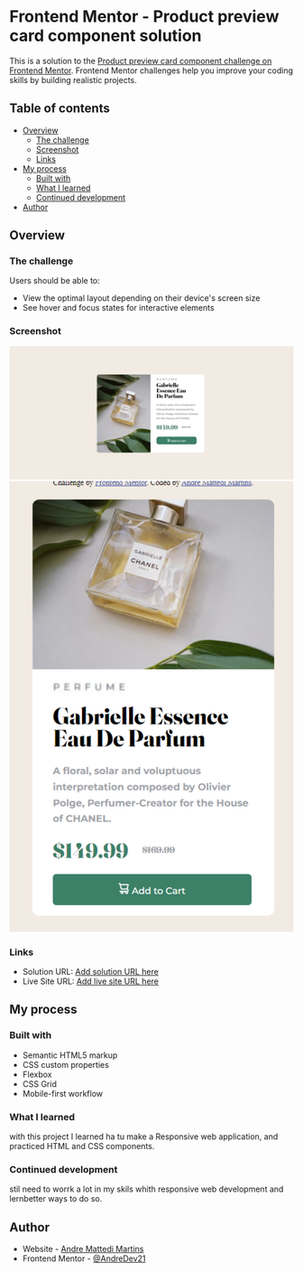 # Frontend Mentor - Product preview card component solution

This is a solution to the [Product preview card component challenge on Frontend Mentor](https://www.frontendmentor.io/challenges/product-preview-card-component-GO7UmttRfa). Frontend Mentor challenges help you improve your coding skills by building realistic projects. 

## Table of contents

- [Overview](#overview)
  - [The challenge](#the-challenge)
  - [Screenshot](#screenshot)
  - [Links](#links)
- [My process](#my-process)
  - [Built with](#built-with)
  - [What I learned](#what-i-learned)
  - [Continued development](#continued-development)
- [Author](#author)


## Overview

### The challenge

Users should be able to:

- View the optimal layout depending on their device's screen size
- See hover and focus states for interactive elements

### Screenshot

![](./images/desktop_result.png)
![](./images/mobile_result.png)


### Links

- Solution URL: [Add solution URL here](https://your-solution-url.com)
- Live Site URL: [Add live site URL here](https://your-live-site-url.com)

## My process

### Built with

- Semantic HTML5 markup
- CSS custom properties
- Flexbox
- CSS Grid
- Mobile-first workflow


### What I learned

with this project I learned ha tu make a Responsive web application, and practiced HTML and CSS components.

### Continued development

stil need to worrk a lot in my skils whith responsive web development and lernbetter ways to do so.


## Author

- Website - [Andre Mattedi Martins](https://andredev21.github.io/Portifolio/)
- Frontend Mentor - [@AndreDev21](https://www.frontendmentor.io/profile/AndreDev21)


